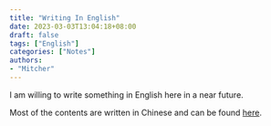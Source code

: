 ```yaml
---
title: "Writing In English"
date: 2023-03-03T13:04:18+08:00
draft: false
tags: ["English"]
categories: ["Notes"]
authors:
- "Mitcher"
---
```


I am willing to write something in English here in a near future.

Most of the contents are written in Chinese and can be found  [here](https://www.huang-zifeng.com).
